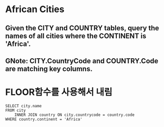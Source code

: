 # African Cities
## Given the CITY and COUNTRY tables, query the names of all cities where the CONTINENT is 'Africa'.
## GNote: CITY.CountryCode and COUNTRY.Code are matching key columns.

# FLOOR함수를 사용해서 내림
```
SELECT city.name
FROM city
    INNER JOIN country ON city.countrycode = country.code
WHERE country.continent = 'Africa'
```